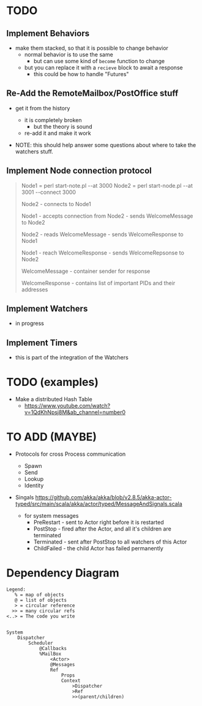 <!---------------------------------------------------------------------------->
# TODO
<!---------------------------------------------------------------------------->

## Implement Behaviors

- make them stacked, so that it is possible to change behavior
    - normal behavior is to use the same
        - but can use some kind of `become` function to change
    - but you can replace it with a `recieve` block to await a response
        - this could be how to handle "Futures"

## Re-Add the RemoteMailbox/PostOffice stuff

- get it from the history
    - it is completely broken
        - but the theory is sound
    - re-add it and make it work

- NOTE: this should help answer some questions about where to
  take the watchers stuff.

## Implement Node connection protocol

>   Node1 = perl start-note.pl --at 3000
>   Node2 = perl start-node.pl --at 3001 --connect 3000
>
>   Node2
>       - connects to Node1
>
>   Node1
>       - accepts connection from Node2
>           - sends WelcomeMessage to Node2
>
>   Node2
>       - reads WelcomeMessage
>           - sends WelcomeResponse to Node1
>
>   Node1
>       - reach WelcomeResponse
>           - sends WelcomeRepsonse to Node2
>
>   WelcomeMessage
>       - container sender for response
>
>   WelcomeResponse
>       - contains list of important PIDs and their addresses

## Implement Watchers

- in progress

## Implement Timers

- this is part of the integration of the Watchers

<!---------------------------------------------------------------------------->
# TODO (examples)
<!---------------------------------------------------------------------------->

- Make a distributed Hash Table
    - https://www.youtube.com/watch?v=1QdKhNpsj8M&ab_channel=number0

<!---------------------------------------------------------------------------->
# TO ADD (MAYBE)
<!---------------------------------------------------------------------------->

- Protocols for cross Process communication
    - Spawn
    - Send
    - Lookup
    - Identity

- Singals
    https://github.com/akka/akka/blob/v2.8.5/akka-actor-typed/src/main/scala/akka/actor/typed/MessageAndSignals.scala
    - for system messages
        - PreRestart  - sent to Actor right before it is restarted
        - PostStop    - fired after the Actor, and all it's children are terminated
        - Terminated  - sent after PostStop to all watchers of this Actor
        - ChildFailed - the child Actor has failed permanently

<!---------------------------------------------------------------------------->
# Dependency Diagram
<!---------------------------------------------------------------------------->

```
Legend:
   % = map of objects
   @ = list of objects
   > = circular reference
  >> = many circular refs
<..> = The code you write


System
    Dispatcher
        Scheduler
            @Callbacks
            %MailBox
                <Actor>
                @Messages
                Ref
                    Props
                    Context
                        >Dispatcher
                        >Ref
                        >>(parent/children)


```
